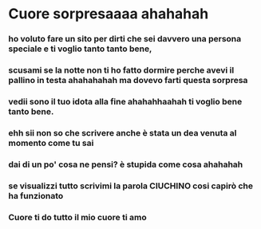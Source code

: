 <!DOCTYPE html>
<html lang="en">
<head>
    <meta charset="UTF-8">
    <meta name="viewport" content="width=device-width, initial-scale=1.0">
    <title>la sorpresa che ti dicevo</title>
</head>
<body>
    <h1>Cuore sorpresaaaa ahahahah</h1>
    <h3>ho voluto fare un sito per dirti che sei davvero una persona speciale e ti voglio tanto tanto bene,</h3>
    <h3>scusami se la notte non ti ho fatto dormire perche avevi il pallino in testa ahahahahah ma dovevo farti questa sorpresa</h3>
    <h3>vedii sono il tuo idota alla fine ahahahhaahah ti voglio bene tanto bene.</h3>
    <h3>ehh sii non so che scrivere anche è stata un dea venuta al momento come tu sai</h3>
    <h3>dai di un po' cosa ne pensi? è stupida come cosa ahahahah </h3>
    <h3>se visualizzi tutto scrivimi la parola <b>CIUCHINO</b> cosi capirò che ha funzionato </h3>
    <h3>Cuore ti do tutto il mio cuore ti amo</h3>
    
    
</body>
</html>
